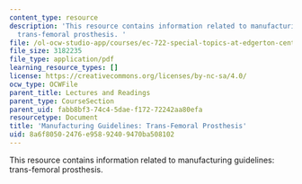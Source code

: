 ```yaml
---
content_type: resource
description: 'This resource contains information related to manufacturing guidelines:
  trans-femoral prosthesis. '
file: /ol-ocw-studio-app/courses/ec-722-special-topics-at-edgerton-center-developing-world-prosthetics-spring-2010/8a6f80502476e95892409470ba508102_MITEC_722S10_ICRC_transfem.pdf
file_size: 3182235
file_type: application/pdf
learning_resource_types: []
license: https://creativecommons.org/licenses/by-nc-sa/4.0/
ocw_type: OCWFile
parent_title: Lectures and Readings
parent_type: CourseSection
parent_uid: fabb8bf3-74c4-5dae-f172-72242aa80efa
resourcetype: Document
title: 'Manufacturing Guidelines: Trans-Femoral Prosthesis'
uid: 8a6f8050-2476-e958-9240-9470ba508102
---
```

This resource contains information related to manufacturing guidelines: trans-femoral prosthesis. 